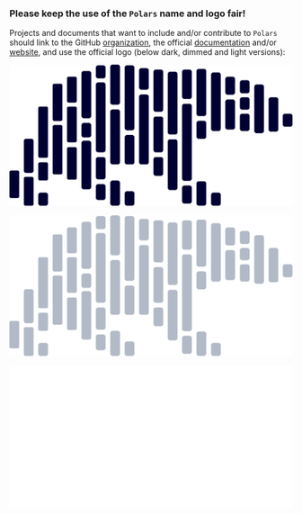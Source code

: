 ### Please keep the use of the `Polars` name and logo fair!

Projects and documents that want to include and/or contribute to `Polars` should link to
the GitHub [organization](https://github.com/pola-rs), the official [documentation]()
and/or [website](), and use the official logo (below dark, dimmed and light versions):

![Polars official logo (dark)](https://raw.githubusercontent.com/pola-rs/polars-static/master/logos/polars-logo-dark.svg)

![Polars official logo (dimmed)](https://raw.githubusercontent.com/pola-rs/polars-static/master/logos/polars-logo-dimmed.svg)

![Polars official logo (light)](https://raw.githubusercontent.com/pola-rs/polars-static/master/logos/polars-logo-light.svg)
